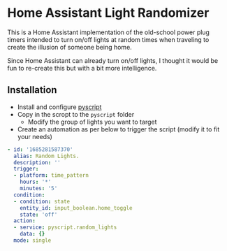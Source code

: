 # Home Assistant Light Randomizer

This is a Home Assistant implementation of the old-school power plug timers intended to turn on/off lights at random times when traveling to create the illusion of someone being home.

Since Home Assistant can already turn on/off lights, I thought it would be fun to re-create this but with a bit more intelligence.

## Installation

* Install and configure [pyscript](https://github.com/custom-components/pyscript)
* Copy in the scropt to the `pyscript` folder
  * Modify the group of lights you want to target
* Create an automation as per below to trigger the script (modify it to fit your needs)


```yaml
- id: '1685281587370'
  alias: Random Lights.
  description: ''
  trigger:
  - platform: time_pattern
    hours: '*'
    minutes: '5'
  condition:
  - condition: state
    entity_id: input_boolean.home_toggle
    state: 'off'
  action:
  - service: pyscript.random_lights
    data: {}
  mode: single
```
